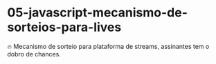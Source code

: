 # 05-javascript-mecanismo-de-sorteios-para-lives
 :fire: Mecanismo de sorteio para plataforma de streams, assinantes tem o dobro de chances.
